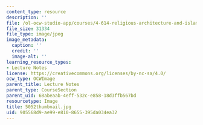 ```yaml
---
content_type: resource
description: ''
file: /ol-ocw-studio-app/courses/4-614-religious-architecture-and-islamic-cultures-fall-2002/905568d9ae99e8108655395da034ea32_5052thumbnail.jpg
file_size: 31334
file_type: image/jpeg
image_metadata:
  caption: ''
  credit: ''
  image-alt: ''
learning_resource_types:
- Lecture Notes
license: https://creativecommons.org/licenses/by-nc-sa/4.0/
ocw_type: OCWImage
parent_title: Lecture Notes
parent_type: CourseSection
parent_uid: 68abeaab-4eff-532c-e858-18d3ffb567bd
resourcetype: Image
title: 5052thumbnail.jpg
uid: 905568d9-ae99-e810-8655-395da034ea32
---
```

